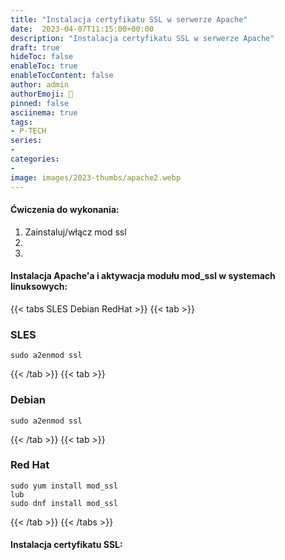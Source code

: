 ```yaml
---
title: "Instalacja certyfikatu SSL w serwerze Apache"
date:  2023-04-07T11:15:00+00:00
description: "Instalacja certyfikatu SSL w serwerze Apache"
draft: true
hideToc: false
enableToc: true
enableTocContent: false
author: admin
authorEmoji: 🐧
pinned: false
asciinema: true
tags:
- P-TECH
series:
-
categories:
- 
image: images/2023-thumbs/apache2.webp
---
```

#### Ćwiczenia do wykonania:
1. Zainstaluj/włącz mod ssl
2. 
3. 

<!--<script async id="asciicast-575108" src="https://asciinema.org/a/575108.js"></script>-->

#### Instalacja Apache'a i aktywacja modułu mod_ssl w systemach linuksowych:

{{< tabs SLES Debian RedHat >}}
  {{< tab >}}
  ### SLES
  ```
  sudo a2enmod ssl
  ```
  {{< /tab >}}
  {{< tab >}}
  ### Debian
  ```
  sudo a2enmod ssl
  ```
  {{< /tab >}}
  {{< tab >}}
  ### Red Hat
  ```
  sudo yum install mod_ssl
  lub
  sudo dnf install mod_ssl
  ```
  {{< /tab >}}
{{< /tabs >}}

#### Instalacja certyfikatu SSL:


